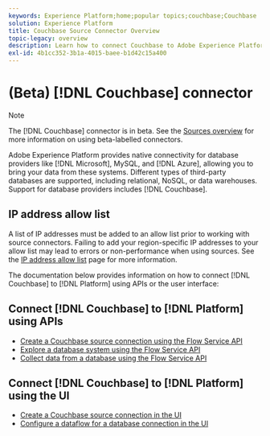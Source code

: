 ```yaml
---
keywords: Experience Platform;home;popular topics;couchbase;Couchbase
solution: Experience Platform
title: Couchbase Source Connector Overview
topic-legacy: overview
description: Learn how to connect Couchbase to Adobe Experience Platform using APIs or the user interface.
exl-id: 4b1cc352-3b1a-4015-baee-b1d42c15a400
---
```

# (Beta) [!DNL Couchbase] connector

>[!NOTE]
>
>The [!DNL Couchbase] connector is in beta. See the [Sources overview](../../home.md#terms-and-conditions) for more information on using beta-labelled connectors.

Adobe Experience Platform provides native connectivity for database providers like [!DNL Microsoft], MySQL, and [!DNL Azure], allowing you to bring your data from these systems. Different types of third-party databases are supported, including relational, NoSQL, or data warehouses. Support for database providers includes [!DNL Couchbase].

## IP address allow list

A list of IP addresses must be added to an allow list prior to working with source connectors. Failing to add your region-specific IP addresses to your allow list may lead to errors or non-performance when using sources. See the [IP address allow list](../../ip-address-allow-list.md) page for more information.

The documentation below provides information on how to connect [!DNL Couchbase] to [!DNL Platform] using APIs or the user interface:

## Connect [!DNL Couchbase] to [!DNL Platform] using APIs

- [Create a Couchbase source connection using the Flow Service API](../../tutorials/api/create/databases/couchbase.md)
- [Explore a database system using the Flow Service API](../../tutorials/api/explore/database-nosql.md)
- [Collect data from a database using the Flow Service API](../../tutorials/api/collect/database-nosql.md)

## Connect [!DNL Couchbase] to [!DNL Platform] using the UI

- [Create a Couchbase source connection in the UI](../../tutorials/ui/create/databases/couchbase.md)
- [Configure a dataflow for a database connection in the UI](../../tutorials/ui/dataflow/databases.md)
